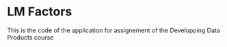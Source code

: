 # LM Factors
This is the code of the application for assignement of the Developping Data Products course
